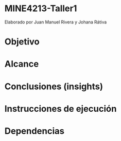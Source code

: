 # MINE4213-Taller1
Elaborado por Juan Manuel Rivera y Johana Rátiva

# Objetivo

# Alcance

# Conclusiones (insights)

# Instrucciones de ejecución

# Dependencias
